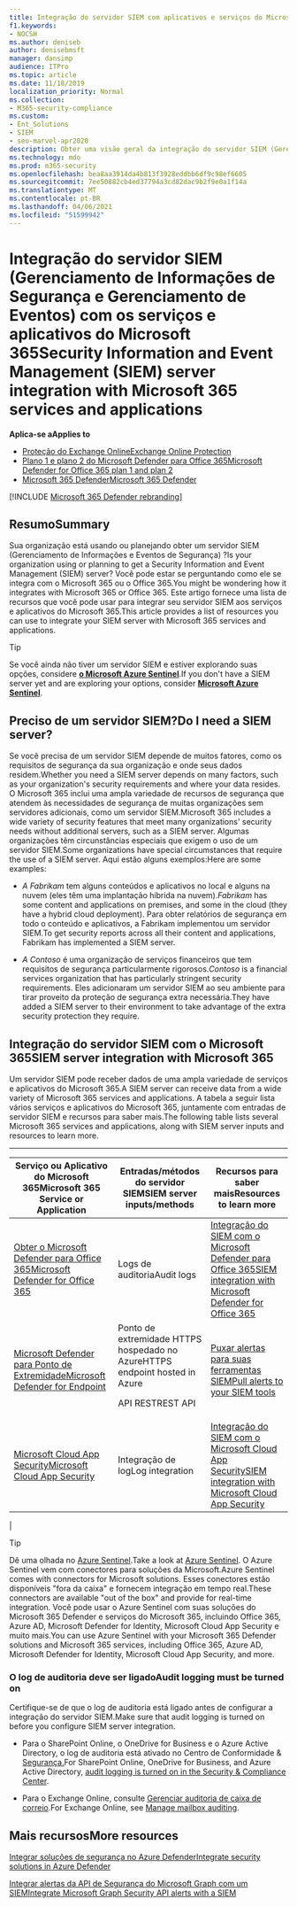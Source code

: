 ```yaml
---
title: Integração do servidor SIEM com aplicativos e serviços do Microsoft 365
f1.keywords:
- NOCSH
ms.author: deniseb
author: denisebmsft
manager: dansimp
audience: ITPro
ms.topic: article
ms.date: 11/18/2019
localization_priority: Normal
ms.collection:
- M365-security-compliance
ms.custom:
- Ent_Solutions
- SIEM
- seo-marvel-apr2020
description: Obter uma visão geral da integração do servidor SIEM (Gerenciamento de Informações e Eventos de Segurança) com seus serviços e aplicativos de nuvem do Microsoft 365
ms.technology: mdo
ms.prod: m365-security
ms.openlocfilehash: bea8aa3914da4b813f3928eddbb6df9c98ef6605
ms.sourcegitcommit: 7ee50882cb4ed37794a3cd82dac9b2f9e0a1f14a
ms.translationtype: MT
ms.contentlocale: pt-BR
ms.lasthandoff: 04/06/2021
ms.locfileid: "51599942"
---
```

# <a name="security-information-and-event-management-siem-server-integration-with-microsoft-365-services-and-applications"></a><span data-ttu-id="8cbcf-103">Integração do servidor SIEM (Gerenciamento de Informações de Segurança e Gerenciamento de Eventos) com os serviços e aplicativos do Microsoft 365</span><span class="sxs-lookup"><span data-stu-id="8cbcf-103">Security Information and Event Management (SIEM) server integration with Microsoft 365 services and applications</span></span>

<span data-ttu-id="8cbcf-104">**Aplica-se a**</span><span class="sxs-lookup"><span data-stu-id="8cbcf-104">**Applies to**</span></span>
- [<span data-ttu-id="8cbcf-105">Proteção do Exchange Online</span><span class="sxs-lookup"><span data-stu-id="8cbcf-105">Exchange Online Protection</span></span>](exchange-online-protection-overview.md)
- [<span data-ttu-id="8cbcf-106">Plano 1 e plano 2 do Microsoft Defender para Office 365</span><span class="sxs-lookup"><span data-stu-id="8cbcf-106">Microsoft Defender for Office 365 plan 1 and plan 2</span></span>](defender-for-office-365.md)
- [<span data-ttu-id="8cbcf-107">Microsoft 365 Defender</span><span class="sxs-lookup"><span data-stu-id="8cbcf-107">Microsoft 365 Defender</span></span>](../defender/microsoft-365-defender.md)

[!INCLUDE [Microsoft 365 Defender rebranding](../includes/microsoft-defender-for-office.md)]

## <a name="summary"></a><span data-ttu-id="8cbcf-108">Resumo</span><span class="sxs-lookup"><span data-stu-id="8cbcf-108">Summary</span></span>

<span data-ttu-id="8cbcf-109">Sua organização está usando ou planejando obter um servidor SIEM (Gerenciamento de Informações e Eventos de Segurança) ?</span><span class="sxs-lookup"><span data-stu-id="8cbcf-109">Is your organization using or planning to get a Security Information and Event Management (SIEM) server?</span></span> <span data-ttu-id="8cbcf-110">Você pode estar se perguntando como ele se integra com o Microsoft 365 ou o Office 365.</span><span class="sxs-lookup"><span data-stu-id="8cbcf-110">You might be wondering how it integrates with Microsoft 365 or Office 365.</span></span> <span data-ttu-id="8cbcf-111">Este artigo fornece uma lista de recursos que você pode usar para integrar seu servidor SIEM aos serviços e aplicativos do Microsoft 365.</span><span class="sxs-lookup"><span data-stu-id="8cbcf-111">This article provides a list of resources you can use to integrate your SIEM server with Microsoft 365 services and applications.</span></span>

> [!TIP]
> <span data-ttu-id="8cbcf-112">Se você ainda não tiver um servidor SIEM e estiver explorando suas opções, considere **[o Microsoft Azure Sentinel](/azure/sentinel/overview)**.</span><span class="sxs-lookup"><span data-stu-id="8cbcf-112">If you don't have a SIEM server yet and are exploring your options, consider **[Microsoft Azure Sentinel](/azure/sentinel/overview)**.</span></span>

## <a name="do-i-need-a-siem-server"></a><span data-ttu-id="8cbcf-113">Preciso de um servidor SIEM?</span><span class="sxs-lookup"><span data-stu-id="8cbcf-113">Do I need a SIEM server?</span></span>

<span data-ttu-id="8cbcf-114">Se você precisa de um servidor SIEM depende de muitos fatores, como os requisitos de segurança da sua organização e onde seus dados residem.</span><span class="sxs-lookup"><span data-stu-id="8cbcf-114">Whether you need a SIEM server depends on many factors, such as your organization's security requirements and where your data resides.</span></span> <span data-ttu-id="8cbcf-115">O Microsoft 365 inclui uma ampla variedade de recursos de segurança que atendem às necessidades de segurança de muitas organizações sem servidores adicionais, como um servidor SIEM.</span><span class="sxs-lookup"><span data-stu-id="8cbcf-115">Microsoft 365 includes a wide variety of security features that meet many organizations' security needs without additional servers, such as a SIEM server.</span></span> <span data-ttu-id="8cbcf-116">Algumas organizações têm circunstâncias especiais que exigem o uso de um servidor SIEM.</span><span class="sxs-lookup"><span data-stu-id="8cbcf-116">Some organizations have special circumstances that require the use of a SIEM server.</span></span> <span data-ttu-id="8cbcf-117">Aqui estão alguns exemplos:</span><span class="sxs-lookup"><span data-stu-id="8cbcf-117">Here are some examples:</span></span>

- <span data-ttu-id="8cbcf-118">*A Fabrikam* tem alguns conteúdos e aplicativos no local e alguns na nuvem (eles têm uma implantação híbrida na nuvem).</span><span class="sxs-lookup"><span data-stu-id="8cbcf-118">*Fabrikam* has some content and applications on premises, and some in the cloud (they have a hybrid cloud deployment).</span></span> <span data-ttu-id="8cbcf-119">Para obter relatórios de segurança em todo o conteúdo e aplicativos, a Fabrikam implementou um servidor SIEM.</span><span class="sxs-lookup"><span data-stu-id="8cbcf-119">To get security reports across all their content and applications, Fabrikam has implemented a SIEM server.</span></span>

- <span data-ttu-id="8cbcf-120">*A Contoso* é uma organização de serviços financeiros que tem requisitos de segurança particularmente rigorosos.</span><span class="sxs-lookup"><span data-stu-id="8cbcf-120">*Contoso* is a financial services organization that has particularly stringent security requirements.</span></span> <span data-ttu-id="8cbcf-121">Eles adicionaram um servidor SIEM ao seu ambiente para tirar proveito da proteção de segurança extra necessária.</span><span class="sxs-lookup"><span data-stu-id="8cbcf-121">They have added a SIEM server to their environment to take advantage of the extra security protection they require.</span></span>

## <a name="siem-server-integration-with-microsoft-365"></a><span data-ttu-id="8cbcf-122">Integração do servidor SIEM com o Microsoft 365</span><span class="sxs-lookup"><span data-stu-id="8cbcf-122">SIEM server integration with Microsoft 365</span></span>

<span data-ttu-id="8cbcf-123">Um servidor SIEM pode receber dados de uma ampla variedade de serviços e aplicativos do Microsoft 365.</span><span class="sxs-lookup"><span data-stu-id="8cbcf-123">A SIEM server can receive data from a wide variety of Microsoft 365 services and applications.</span></span> <span data-ttu-id="8cbcf-124">A tabela a seguir lista vários serviços e aplicativos do Microsoft 365, juntamente com entradas de servidor SIEM e recursos para saber mais.</span><span class="sxs-lookup"><span data-stu-id="8cbcf-124">The following table lists several Microsoft 365 services and applications, along with SIEM server inputs and resources to learn more.</span></span>

****

|<span data-ttu-id="8cbcf-125">Serviço ou Aplicativo do Microsoft 365</span><span class="sxs-lookup"><span data-stu-id="8cbcf-125">Microsoft 365 Service or Application</span></span>|<span data-ttu-id="8cbcf-126">Entradas/métodos do servidor SIEM</span><span class="sxs-lookup"><span data-stu-id="8cbcf-126">SIEM server inputs/methods</span></span>|<span data-ttu-id="8cbcf-127">Recursos para saber mais</span><span class="sxs-lookup"><span data-stu-id="8cbcf-127">Resources to learn more</span></span>|
|---|---|---|
|[<span data-ttu-id="8cbcf-128">Obter o Microsoft Defender para Office 365</span><span class="sxs-lookup"><span data-stu-id="8cbcf-128">Microsoft Defender for Office 365</span></span>](defender-for-office-365.md)|<span data-ttu-id="8cbcf-129">Logs de auditoria</span><span class="sxs-lookup"><span data-stu-id="8cbcf-129">Audit logs</span></span>|[<span data-ttu-id="8cbcf-130">Integração do SIEM com o Microsoft Defender para Office 365</span><span class="sxs-lookup"><span data-stu-id="8cbcf-130">SIEM integration with Microsoft Defender for Office 365</span></span>](siem-integration-with-office-365-ti.md)|
|[<span data-ttu-id="8cbcf-131">Microsoft Defender para Ponto de Extremidade</span><span class="sxs-lookup"><span data-stu-id="8cbcf-131">Microsoft Defender for Endpoint</span></span>](/windows/security/threat-protection/)|<span data-ttu-id="8cbcf-132">Ponto de extremidade HTTPS hospedado no Azure</span><span class="sxs-lookup"><span data-stu-id="8cbcf-132">HTTPS endpoint hosted in Azure</span></span> <p> <span data-ttu-id="8cbcf-133">API REST</span><span class="sxs-lookup"><span data-stu-id="8cbcf-133">REST API</span></span>|[<span data-ttu-id="8cbcf-134">Puxar alertas para suas ferramentas SIEM</span><span class="sxs-lookup"><span data-stu-id="8cbcf-134">Pull alerts to your SIEM tools</span></span>](../defender-endpoint/configure-siem.md)|
|[<span data-ttu-id="8cbcf-135">Microsoft Cloud App Security</span><span class="sxs-lookup"><span data-stu-id="8cbcf-135">Microsoft Cloud App Security</span></span>](/cloud-app-security/what-is-cloud-app-security)|<span data-ttu-id="8cbcf-136">Integração de log</span><span class="sxs-lookup"><span data-stu-id="8cbcf-136">Log integration</span></span>|[<span data-ttu-id="8cbcf-137">Integração do SIEM com o Microsoft Cloud App Security</span><span class="sxs-lookup"><span data-stu-id="8cbcf-137">SIEM integration with Microsoft Cloud App Security</span></span>](/cloud-app-security/siem)|
|

> [!TIP]
> <span data-ttu-id="8cbcf-138">Dê uma olhada no [Azure Sentinel](/azure/sentinel/overview).</span><span class="sxs-lookup"><span data-stu-id="8cbcf-138">Take a look at [Azure Sentinel](/azure/sentinel/overview).</span></span> <span data-ttu-id="8cbcf-139">O Azure Sentinel vem com conectores para soluções da Microsoft.</span><span class="sxs-lookup"><span data-stu-id="8cbcf-139">Azure Sentinel comes with connectors for Microsoft solutions.</span></span> <span data-ttu-id="8cbcf-140">Esses conectores estão disponíveis "fora da caixa" e fornecem integração em tempo real.</span><span class="sxs-lookup"><span data-stu-id="8cbcf-140">These connectors are available "out of the box" and provide for real-time integration.</span></span> <span data-ttu-id="8cbcf-141">Você pode usar o Azure Sentinel com suas soluções do Microsoft 365 Defender e serviços do Microsoft 365, incluindo Office 365, Azure AD, Microsoft Defender for Identity, Microsoft Cloud App Security e muito mais.</span><span class="sxs-lookup"><span data-stu-id="8cbcf-141">You can use Azure Sentinel with your Microsoft 365 Defender solutions and Microsoft 365 services, including Office 365, Azure AD, Microsoft Defender for Identity, Microsoft Cloud App Security, and more.</span></span>

### <a name="audit-logging-must-be-turned-on"></a><span data-ttu-id="8cbcf-142">O log de auditoria deve ser ligado</span><span class="sxs-lookup"><span data-stu-id="8cbcf-142">Audit logging must be turned on</span></span>

<span data-ttu-id="8cbcf-143">Certifique-se de que o log de auditoria está ligado antes de configurar a integração do servidor SIEM.</span><span class="sxs-lookup"><span data-stu-id="8cbcf-143">Make sure that audit logging is turned on before you configure SIEM server integration.</span></span>

- <span data-ttu-id="8cbcf-144">Para o SharePoint Online, o OneDrive for Business e o Azure Active Directory, o log de auditoria está ativado no Centro de Conformidade & [Segurança.](../../compliance/turn-audit-log-search-on-or-off.md)</span><span class="sxs-lookup"><span data-stu-id="8cbcf-144">For SharePoint Online, OneDrive for Business, and Azure Active Directory, [audit logging is turned on in the Security & Compliance Center](../../compliance/turn-audit-log-search-on-or-off.md).</span></span>

- <span data-ttu-id="8cbcf-145">Para o Exchange Online, consulte [Gerenciar auditoria de caixa de correio](../../compliance/enable-mailbox-auditing.md).</span><span class="sxs-lookup"><span data-stu-id="8cbcf-145">For Exchange Online, see [Manage mailbox auditing](../../compliance/enable-mailbox-auditing.md).</span></span>

## <a name="more-resources"></a><span data-ttu-id="8cbcf-146">Mais recursos</span><span class="sxs-lookup"><span data-stu-id="8cbcf-146">More resources</span></span>

[<span data-ttu-id="8cbcf-147">Integrar soluções de segurança no Azure Defender</span><span class="sxs-lookup"><span data-stu-id="8cbcf-147">Integrate security solutions in Azure Defender</span></span>](/azure/security-center/security-center-partner-integration#exporting-data-to-a-siem)

[<span data-ttu-id="8cbcf-148">Integrar alertas da API de Segurança do Microsoft Graph com um SIEM</span><span class="sxs-lookup"><span data-stu-id="8cbcf-148">Integrate Microsoft Graph Security API alerts with a SIEM</span></span>](/graph/security-integration)